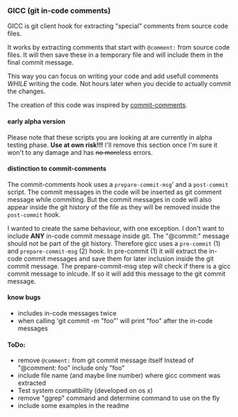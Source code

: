 ### GICC (git in-code comments) ###

GICC is git client hook for extracting "special" comments from source code files.

It works by extracting comments that start with `@comment:` from source code files.
It will then save these in a temporary file and will include them in the final commit message.

This way you can focus on writing your code and add usefull comments *WHILE* writing the code. Not hours later when you decide to actually commit the changes.

The creation of this code was inspired by [commit-comments](https://github.com/thebearjew/commit-comments).

#### early alpha version ####

Please note that these scripts you are looking at are currently in alpha testing phase. 
**Use at own risk!!!**
I'll remove this section once I'm sure it won't to any damage and has ~~no more~~less errors.

#### distinction to commit-comments ####
The commit-comments hook uses a `prepare-commit-msg`' and a `post-commit` script. The commit messages in the code will be inserted as git comment message while commiting. But the commit messages in code will also appear inside the git history of the file as they will be removed inside the `post-commit` hook.

I wanted to create the same behaviour, with one exception. I don't want to include **ANY** in-code commit message inside git. The "@commit:" message should not be part of the git history. Therefore gicc uses a `pre-commit` (1) and `prepare-commit-msg` (2) hook.
In pre-commit (1) it will extract the in-code commit messages and save them for later inclusion inside the git commit message.
The prepare-commit-msg step will check if there is a gicc commit message to inlcude. If so it will add this message to the git commit message.

#### know bugs ####
- includes in-code messages twice
- when calling 'git commit -m "foo"' will print "foo" after the in-code messages

#### ToDo: ####
- remove `@comment:` from git commit message itself
  Instead of "@comment: foo" include only "foo"
- include file name (and maybe line number) where gicc comment was extracted
- Test system compatibility (developed on os x)
- remove "ggrep" command and determine command to use on the fly
- include some examples in the readme
